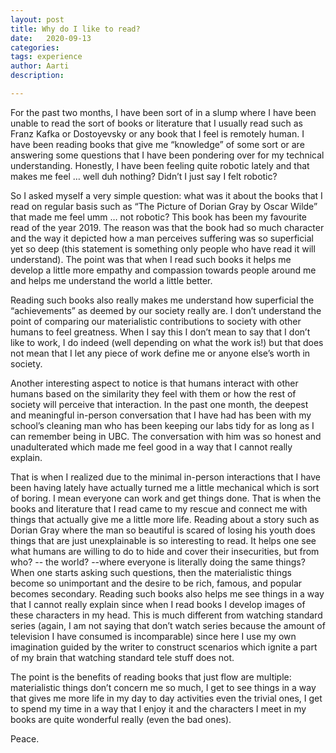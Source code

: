 ```yaml
---
layout: post
title: Why do I like to read?
date:   2020-09-13
categories:
tags: experience
author: Aarti
description:

---
```

For the past two months, I have been sort of in a slump where I have been unable to read the sort of books or literature that I usually read such as Franz Kafka or Dostoyevsky or any book that I feel is remotely human. I have been reading books that give me “knowledge” of some sort or are answering some questions that I have been pondering over for my technical understanding. Honestly, I have been feeling quite robotic lately and that makes me feel  … well duh nothing? Didn’t I just say I felt robotic?  

So I asked myself a very simple question: what was it about the books that I read on regular basis such as “The Picture of Dorian Gray by Oscar Wilde” that made me feel umm … not robotic? This book has been my favourite read of the year 2019. The reason was that the book had so much character and the way it depicted how a man perceives suffering was so superficial yet so deep (this statement is something only people who have read it will understand). The point was that when I read such books it helps me develop a little more empathy and compassion towards people around me and helps me understand the world a little better.

Reading such books also really makes me understand how superficial the “achievements” as deemed by our society really are. I don’t understand the point of comparing our materialistic contributions to society with other humans to feel greatness. When I say this I don’t mean to say that I don’t like to work, I do indeed (well depending on what the work is!) but that does not mean that I let any piece of work define me or anyone else’s worth in society.

Another interesting aspect to notice is that humans interact with other humans based on the similarity they feel with them or how the rest of society will perceive that interaction. In the past one month, the deepest and meaningful in-person conversation that I have had has been with my school’s cleaning man who has been keeping our labs tidy for as long as I can remember being in UBC. The conversation with him was so honest and unadulterated which made me feel good in a way that I cannot really explain.

That is when I realized due to the minimal in-person interactions that I have been having lately have actually turned me a little mechanical which is sort of boring. I mean everyone can work and get things done. That is when the books and literature that I read came to my rescue and connect me with things that actually give me a little more life. Reading about a story such as Dorian Gray where the man so beautiful is scared of losing his youth does things that are just unexplainable is so interesting to read. It helps one see what humans are willing to do to hide and cover their insecurities, but from who? -- the world? --where everyone is literally doing the same things? When one starts asking such questions, then the materialistic things become so unimportant and the desire to be rich, famous, and popular becomes secondary. Reading such books also helps me see things in a way that I cannot really explain since when I read books I develop images of these characters in my head. This is much different from watching standard series (again, I am not saying that don’t watch series because the amount of television I have consumed is incomparable) since here I use my own imagination guided by the writer to construct scenarios which ignite a part of my brain that watching standard tele stuff does not.

The point is the benefits of reading books that just flow are multiple: materialistic things don’t concern me so much, I get to see things in a way that gives me more life in my day to day activities even the trivial ones, I get to spend my time in a way that I enjoy it and the characters I meet in my books are quite wonderful really (even the bad ones).

Peace.
